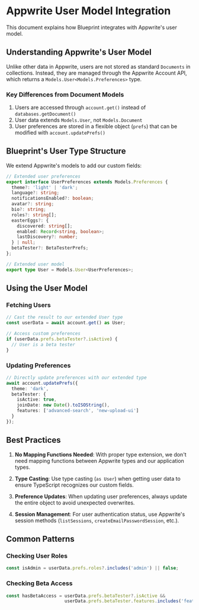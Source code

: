 # Appwrite User Model Integration

This document explains how Blueprint integrates with Appwrite's user model.

## Understanding Appwrite's User Model

Unlike other data in Appwrite, users are not stored as standard `Documents` in collections. Instead, they are managed through the Appwrite Account API, which returns a `Models.User<Models.Preferences>` type.

### Key Differences from Document Models

1. Users are accessed through `account.get()` instead of `databases.getDocument()`
2. User data extends `Models.User`, not `Models.Document`
3. User preferences are stored in a flexible object (`prefs`) that can be modified with `account.updatePrefs()`

## Blueprint's User Type Structure

We extend Appwrite's models to add our custom fields:

```typescript
// Extended user preferences
export interface UserPreferences extends Models.Preferences {
  theme?: 'light' | 'dark';
  language?: string;
  notificationsEnabled?: boolean;
  avatar?: string;
  bio?: string;
  roles?: string[];
  easterEggs?: {
    discovered: string[];
    enabled: Record<string, boolean>;
    lastDiscovery?: number;
  } | null;
  betaTester?: BetaTesterPrefs;
};

// Extended user model
export type User = Models.User<UserPreferences>;
```

## Using the User Model

### Fetching Users

```typescript
// Cast the result to our extended User type
const userData = await account.get() as User;

// Access custom preferences
if (userData.prefs.betaTester?.isActive) {
  // User is a beta tester
}
```

### Updating Preferences

```typescript
// Directly update preferences with our extended type
await account.updatePrefs({
  theme: 'dark',
  betaTester: {
    isActive: true,
    joinDate: new Date().toISOString(),
    features: ['advanced-search', 'new-upload-ui']
  }
});
```

## Best Practices

1. **No Mapping Functions Needed**: With proper type extension, we don't need mapping functions between Appwrite types and our application types.

2. **Type Casting**: Use type casting (`as User`) when getting user data to ensure TypeScript recognizes our custom fields.

3. **Preference Updates**: When updating user preferences, always update the entire object to avoid unexpected overwrites.

4. **Session Management**: For user authentication status, use Appwrite's session methods (`listSessions`, `createEmailPasswordSession`, etc.).

## Common Patterns

### Checking User Roles

```typescript
const isAdmin = userData.prefs.roles?.includes('admin') || false;
```

### Checking Beta Access

```typescript
const hasBetaAccess = userData.prefs.betaTester?.isActive && 
                      userData.prefs.betaTester.features.includes('feature-name');
```